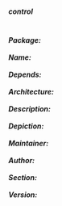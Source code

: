 <h5>control<h5>
<br>Package: </br>
<br>Name: </br>
<br>Depends: </br>
<br>Architecture: </br>
<br>Description: </br>
<br>Depiction:</br> 
<br>Maintainer: </br> 
<br>Author: </br> 
<br>Section:  </br> 
<br>Version:  </br> 
<brInstalled-Size: </br> 
